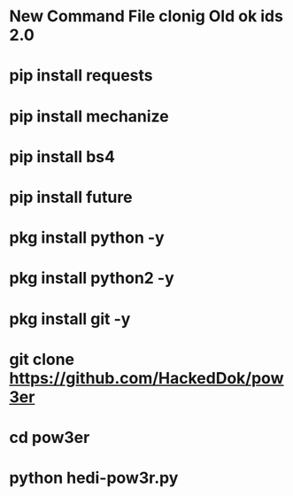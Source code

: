 # New Command File clonig Old ok ids 2.0 

# pip install requests

# pip install mechanize

# pip install bs4

# pip install future

# pkg install python -y

# pkg install python2 -y

# pkg install git -y

# git clone https://github.com/HackedDok/pow3er

# cd pow3er

# python hedi-pow3r.py
